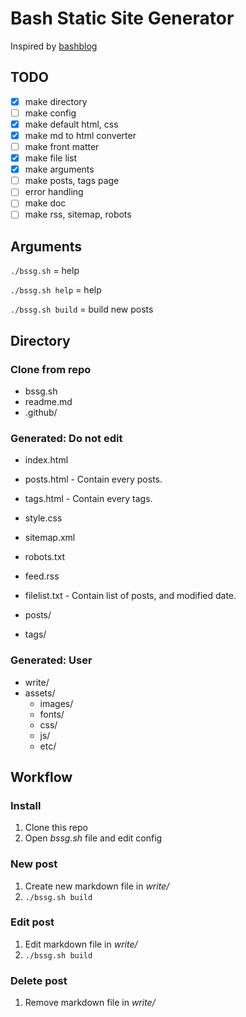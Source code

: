 # Bash Static Site Generator

Inspired by [bashblog](https://github.com/cfenollosa/bashblog)

## TODO

- [x] make directory
- [ ] make config
- [x] make default html, css
- [x] make md to html converter
- [ ] make front matter
- [x] make file list
- [x] make arguments
- [ ] make posts, tags page
- [ ] error handling
- [ ] make doc
- [ ] make rss, sitemap, robots

## Arguments

`./bssg.sh` = help

`./bssg.sh help` = help

`./bssg.sh build` = build new posts

## Directory

### Clone from repo

- bssg.sh
- readme.md
- .github/

### Generated: Do not edit

- index.html
- posts.html - Contain every posts.
- tags.html - Contain every tags.
- style.css
- sitemap.xml
- robots.txt
- feed.rss
- filelist.txt - Contain list of posts, and modified date.

- posts/
- tags/

### Generated: User

- write/
- assets/
  - images/
  - fonts/
  - css/
  - js/
  - etc/

## Workflow

### Install

1. Clone this repo
2. Open *bssg.sh* file and edit config

### New post

1. Create new markdown file in *write/*
2. `./bssg.sh build`

### Edit post

1. Edit markdown file in *write/*
2. `./bssg.sh build`

### Delete post

1. Remove markdown file in *write/*
